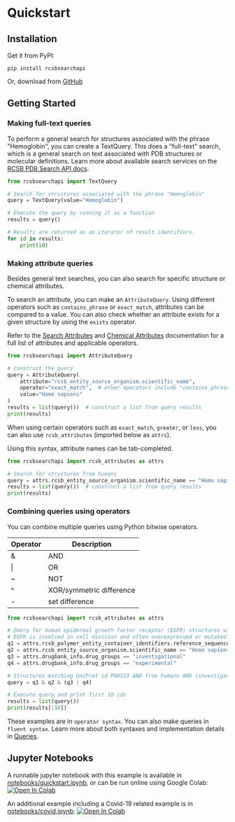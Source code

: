 # Quickstart

## Installation

Get it from PyPI:

    pip install rcsbsearchapi

Or, download from [GitHub](https://github.com/rcsb/py-rcsbsearchapi)

## Getting Started
### Making full-text queries

To perform a general search for structures associated with the phrase "Hemoglobin", you can create a TextQuery. This does a "full-text" search, which is a general search on text associated with PDB structures or molecular definitions. Learn more about available search services on the [RCSB PDB Search API docs](https://search.rcsb.org/#search-services).
```python
from rcsbsearchapi import TextQuery

# Search for structures associated with the phrase "Hemoglobin"
query = TextQuery(value="Hemoglobin")

# Execute the query by running it as a function
results = query()

# Results are returned as an iterator of result identifiers.
for id in results:
    print(id)
```

### Making attribute queries

Besides general text searches, you can also search for specific structure or chemical attributes. 

To search an attribute, you can make an `AttributeQuery`.
Using different operators such as `contains_phrase` or `exact_match`, attributes can be compared to a value.
You can also check whether an attribute exists for a given structure by using the `exists` operator. 

Refer to the [Search Attributes](https://search.rcsb.org/structure-search-attributes.html) and [Chemical Attributes](https://search.rcsb.org/chemical-search-attributes.html) documentation for a full list of attributes and applicable operators.

```python
from rcsbsearchapi import AttributeQuery

# Construct the query
query = AttributeQuery(
    attribute="rcsb_entity_source_organism.scientific_name",
    operator="exact_match",  # other operators include "contains_phrase" and "exists"
    value="Homo sapiens"
)
results = list(query())  # construct a list from query results
print(results)
```

When using certain operators such as `exact_match`, `greater`, or `less`, you can also use `rcsb_attributes` (imported below as `attrs`).

Using this syntax, attribute names can be tab-completed. 

```python
from rcsbsearchapi import rcsb_attributes as attrs

# Search for structures from humans
query = attrs.rcsb_entity_source_organism.scientific_name == "Homo sapiens"
results = list(query())  # construct a list from query results
print(results)
```
### Combining queries using operators

You can combine multiple queries using Python bitwise operators. 

|Operator|Description             |
|--------|------------------------|
|&       |AND                     |
|\|      |OR                      |
|~       |NOT                     |
|^       |XOR/symmetric difference|
|-       |set difference          |

```python
from rcsbsearchapi import rcsb_attributes as attrs

# Query for human epidermal growth factor receptor (EGFR) structures with investigational or experimental drugs
# EGFR is involved in cell division and often overexpressed or mutated in some cancers
q1 = attrs.rcsb_polymer_entity_container_identifiers.reference_sequence_identifiers.database_accession == "P00533"
q2 = attrs.rcsb_entity_source_organism.scientific_name == "Homo sapiens"
q3 = attrs.drugbank_info.drug_groups == "investigational"
q4 = attrs.drugbank_info.drug_groups == "experimental"

# Structures matching UniProt id P00533 AND from humans AND (investigational or experimental drug group)
query = q1 & q2 & (q3 | q4)

# Execute query and print first 10 ids
results = list(query())
print(results[:10])
```

These examples are in `operator syntax`. You can also make queries in `fluent syntax`. Learn more about both syntaxes and implementation details in [Queries](queries.md#constructing-and-executing-queries).

## Jupyter Notebooks
A runnable jupyter notebook with this example is available in [notebooks/quickstart.ipynb](notebooks/quickstart.ipynb), or can be run online using Google Colab:
<a href="https://colab.research.google.com/github/rcsb/py-rcsbsearchapi/blob/master/notebooks/quickstart.ipynb" target="_parent"><img src="https://colab.research.google.com/assets/colab-badge.svg" alt="Open In Colab"/></a>

An additional example including a Covid-19 related example is in [notebooks/covid.ipynb](notebooks/covid.ipynb):
<a href="https://colab.research.google.com/github//rcsb/py-rcsbsearchapi/blob/master/notebooks/covid.ipynb" target="_parent"><img src="https://colab.research.google.com/assets/colab-badge.svg" alt="Open In Colab"/></a>